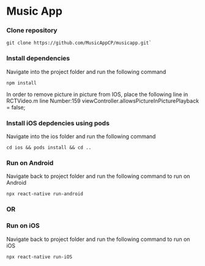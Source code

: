 # Music App

### Clone repository

```shell
git clone https://github.com/MusicAppCP/musicapp.git`
```

### Install dependencies

Navigate into the project folder and run the following command

```shell
npm install
```

In order to remove picture in picture from IOS, place the following line in RCTVideo.m line Number:159
viewController.allowsPictureInPicturePlayback = false;

### Install iOS depdencies using pods

Navigate into the ios folder and run the following command

```shell
cd ios && pods install && cd ..
```

### Run on Android

Navigate back to project folder and run the following command to run on Android

```shell
npx react-native run-android
```

### OR

### Run on iOS

Navigate back to project folder and run the following command to run on iOS

```shell
npx react-native run-iOS
```
